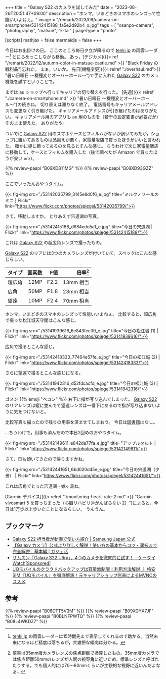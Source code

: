 +++
title = "Galaxy S22 のカメラを試してみた"
date =  "2023-08-26T20:51:47+09:00"
description = "ホンマ，いまどきのスマホのレンズって性能いいよねぇ。"
image = "/remark/2023/08/camera-on-smartphone/53142415188_fa5e2d92b4_o.jpg"
tags = [ "osanpo-camera", "photography", "matsue", "k-tai" ]
pageType = "photo"

[scripts]
  mathjax = false
  mermaidjs = false
+++

今日はお出掛けの日。
ここのところ毎日夕立が降るので [tenki.jp] の雨雲レーダー[^ar1] とにらめっこしながら移動。
あっ，[デジカメ]({{< ref "/remark/2022/12/autumn-color-in-matsue-castle.md" >}} "Black Friday の戦利品")忘れた。
まぁ，いいか。
先日[機種変更]({{< relref "./overhaul.md">}} "暑い日曜日 〜機種変とオーバーホール〜")で手に入れた [Galaxy S22] のカメラ機能を試すということで。

[^ar1]: [tenki.jp] の雨雲レーダーは15時間先まで表示してくれるので助かる。当然未来になるほど精度は落ちるが，大雑把な傾向は分かる。

まずは au ショップへ行ってキャリアの切り替えを行った。
[先週]({{< relref "./camera-on-smartphone.md" >}} "暑い日曜日 〜機種変とオーバーホール〜")の続きね。
切り替えは滞りなく終了。
電話番号もキャリアメールアドレスも変更なく引き継げた。
キャリアメールアドレスが引き継げたのはありがたい。
キャリアメール用のアプリも au 用のものを（若干の設定変更が必要だが）そのまま使えた。
ありがたや。

ついでに [Galaxy S22] 用のスマホケースとフィルムがないか訊いてみたが，ショップに置いてあるものは品揃えが悪く，家電量販店で買ったほうがいいと言われた。
確かに棚に飾ってあるのを見るとそんな感じ。
ちうわけで次に家電量販店に移動して，ケースとフィルムを購入した（後で調べたが Amazon で買ったほうが安い `orz`）。

{{% review-paapi "B09XD811MG" %}} <!-- スマホケース Galaxy S22 用 -->
{{% review-paapi "B09XD93GZZ" %}} <!-- ガラスフィルム Galaxy S22 用 -->

ここでいったんおやつタイム。

{{< fig-img src="./53142035799_3145e8d0f6_e.jpg" title="ミルクノワールのミニ | Flickr" link="https://www.flickr.com/photos/spiegel/53142035799/">}}

さて，移動しますか。
とりあえず宍道湖の写真。

{{< fig-img src="./53142415188_d984edd5a1_e.jpg" title="今日の宍道湖 | Flickr" link="https://www.flickr.com/photos/spiegel/53142415188/">}}

これは [Galaxy S22] の超広角レンズで撮ったもの。

[Galaxy S22] のリアには3つのカメラレンズが付いていて，スペックはこんな感じらしい。

| タイプ | 画素数 | F値 | 倍率[^z1] |
| --- | ---: | ---: | ---: |
| 超広角 | 12MP | F2.2 | 13mm 相当 |
| 広角 | 50MP | F1.8 | 23mm 相当 |
| 望遠 | 10MP | F2.4 | 70mm 相当 |

[^z1]: 倍率は35mm版カメラレンズの焦点距離で換算したもの。35mm版カメラでは焦点距離50mmのレンズが人間の視野角に近いため，標準レンズと呼ばれたりする。でも個人的には70〜80mmくらいが主観的な視野に近いんだよなぁ...

ホンマ，いまどきのスマホのレンズって性能いいよねぇ。
比較すると，超広角で撮った松江城天守閣はこんな感じ。

{{< fig-img src="./53141939616_6e843fec09_e.jpg" title="今日の松江城 (1) | Flickr" link="https://www.flickr.com/photos/spiegel/53141939616/">}}

広角で撮るとこんな感じ。

{{< fig-img src="./53142418333_77464e57fe_e.jpg" title="今日の松江城 (2) | Flickr" link="https://www.flickr.com/photos/spiegel/53142418333/">}}

さらに望遠で撮るとこんな感じになる。

{{< fig-img src="./53141942316_d52fdcacfd_e.jpg" title="今日の松江城 (3) | Flickr" link="https://www.flickr.com/photos/spiegel/53141942316/">}}

ゴメン {{% emoji "ペコン" %}}
右下に指が写り込んでしまった。
[Galaxy S22] のリアレンズは縦に並んでて望遠レンズは一番下にあるので指が写り込まないように気をつけないと。

比較写真も撮ったので残りの用事を済ませてしまおう。
今日は[図書館][島根県立図書館]はなし。

...ちうわけで，用事も済んだので本日2回めのおやつタイム。

{{< fig-img src="./53142149611_e842de77fa_e.jpg" title="アップルタルト | Flickr" link="https://www.flickr.com/photos/spiegel/53142149611/">}}

さて，日も傾いてきたので帰りますかね。

{{< fig-img src="./53142441651_6bd020dd5e_e.jpg" title="今日の宍道湖（夕景） | Flickr" link="https://www.flickr.com/photos/spiegel/53142441651/">}}

これは広角でとった宍道湖・嫁ヶ島ね。

[Garmin デバイス]({{< relref "./monitoring-heart-rate-2.md" >}} "Garmin vívosmart 5 を買っちまった（心臓リハビリ＠がんばらない 2）")によると，今日は1万歩以上歩いたことになるらしい。
うんうん。

## ブックマーク

- [Galaxy  S22 担当者が動画で使い方紹介 | Samsung Japan 公式](https://www.samsung.com/jp/explore/hint/galaxy-s22-review-movie/)
- [【Galaxy カメラ】公式より詳しく解説！使い方の基本からコツ・裏技まで完全解説｜基本編 | ガジェ活](https://kunnyoshi.style/galaxy-camera-howto/)
- [サムスン「Galaxy S22 Ultra」、4つのカメラを徹底的に試す！ - ケータイ Watch[Sponsored]](https://k-tai.watch.impress.co.jp/docs/topic/galaxy/1417400.html)
- [UQモバイルのクラウドバックアップは容量無制限！利用方法解説 ｜ 格安SIM『UQモバイル』を徹底解説！元キャリアショップ店員によるMVNOのススメ](https://comunidadinmigrante.com/cloud-backup/)

[tenki.jp]: https://tenki.jp/ "日本気象協会 tenki.jp【公式】 / 天気・地震・台風"
[Galaxy S22]: https://www.samsung.com/jp/smartphones/galaxy-s22/ "Galaxy S22 (ギャラクシーS22) | Samsung Japan 公式"
[島根県立図書館]: https://www.library.pref.shimane.lg.jp/

## 参考

{{% review-paapi "B08DTT5V3M" %}} <!-- ANKER モバイルバッテリ 無線充電 -->
{{% review-paapi "B09XGYX7JF" %}} <!-- GARMIN vívosmart 5 -->
{{% review-paapi "B0BLNFPWTQ" %}} <!-- trimm ROLLIN サイクルコンピュータ -->
{{% review-paapi "B08L4WKDZ7" %}} <!-- PowerShot ZOOM -->
